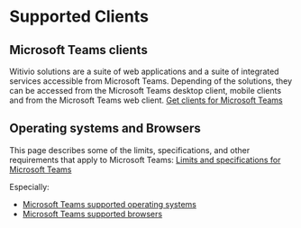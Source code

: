 # Supported Clients

## Microsoft Teams clients
Witivio solutions are a suite of web applications and a suite of integrated services accessible from Microsoft Teams.
Depending of the solutions, they can be accessed from the Microsoft Teams desktop client, mobile clients and from the Microsoft Teams web client.
[Get clients for Microsoft Teams](https://docs.microsoft.com/en-us/microsoftteams/get-clients)

## Operating systems and Browsers

This page describes some of the limits, specifications, and other requirements that apply to Microsoft Teams:
[Limits and specifications for Microsoft Teams](https://docs.microsoft.com/en-us/microsoftteams/limits-specifications-teams#operating-systems)

Especially:
- [Microsoft Teams supported operating systems](https://docs.microsoft.com/en-us/microsoftteams/limits-specifications-teams#operating-systems)
- [Microsoft Teams supported browsers](https://docs.microsoft.com/en-us/microsoftteams/limits-specifications-teams#browsers)

<Classification label="public" />
<Hubspot />
<Clarity />
<GoogleAnalytics />
